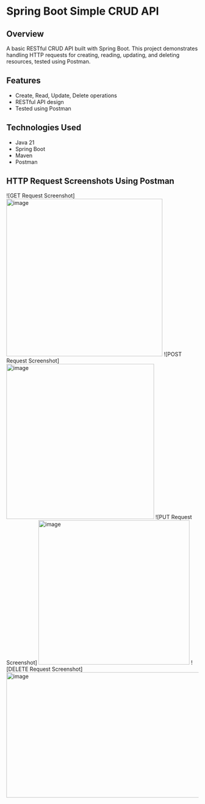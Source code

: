 # Spring Boot Simple CRUD API

## Overview
A basic RESTful CRUD API built with Spring Boot. This project demonstrates handling HTTP requests for creating, reading, updating, and deleting resources, tested using Postman.

## Features
- Create, Read, Update, Delete operations
- RESTful API design
- Tested using Postman

## Technologies Used
- Java 21
- Spring Boot
- Maven
- Postman

## HTTP Request Screenshots Using Postman

![GET Request Screenshot]
<img width="409" height="412" alt="image" src="https://github.com/user-attachments/assets/bb27aa7b-3786-4316-aab6-404d44cfd6a0" />
![POST Request Screenshot]
<img width="387" height="406" alt="image" src="https://github.com/user-attachments/assets/8a0e8da0-a288-4d1c-8275-6206c188c88c" />
![PUT Request Screenshot]
<img width="396" height="378" alt="image" src="https://github.com/user-attachments/assets/0d612264-3f1d-45ca-a369-cef009a5ede1" />
![DELETE Request Screenshot]
<img width="521" height="328" alt="image" src="https://github.com/user-attachments/assets/ff0dc550-a1dd-4d91-8611-93e057f5e8ca" />


 
